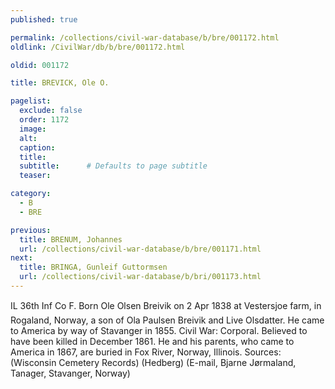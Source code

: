 ```yaml
---
published: true

permalink: /collections/civil-war-database/b/bre/001172.html
oldlink: /CivilWar/db/b/bre/001172.html

oldid: 001172

title: BREVICK, Ole O.

pagelist:
  exclude: false
  order: 1172
  image: 
  alt:
  caption:
  title:
  subtitle:      # Defaults to page subtitle
  teaser:

category: 
  - B 
  - BRE

previous:
  title: BRENUM, Johannes
  url: /collections/civil-war-database/b/bre/001171.html  
next:
  title: BRINGA, Gunleif Guttormsen
  url: /collections/civil-war-database/b/bri/001173.html   
---
```

IL 36th Inf Co F. Born &#147;Ole Olsen Breivik&#148; on 2 Apr 1838 at Vestersjoe farm, in Rogaland, Norway, a son of Ola Paulsen Breivik and Live Olsdatter. He came to America by way of Stavanger in 1855. Civil War: Corporal. Believed to have been killed in December 1861. He and his parents, who came to America in 1867, are buried in Fox River, Norway, Illinois. Sources: (Wisconsin Cemetery Records) (Hedberg) (E-mail, Bjarne J&oslash;rmaland, Tanager, Stavanger, Norway)